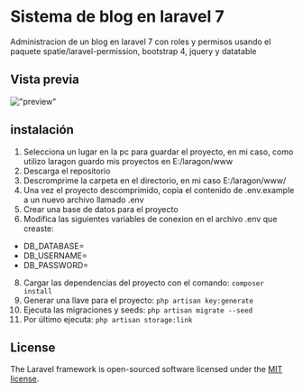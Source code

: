 # Sistema de blog en laravel 7 

Administracion de un blog en laravel 7 con roles y permisos usando el paquete spatie/laravel-permission, bootstrap 4, jquery y datatable

## Vista previa
!["preview"](https://github.com/Juliosgd/blog-with-admin-panel/blob/master/public/assets/images/screenshot.png "preview")	

## instalación
1. Selecciona un lugar en la pc para guardar el proyecto, en mi caso, como utilizo laragon guardo mis proyectos en E:/laragon/www
2. Descarga el repositorio 
3. Descromprime la carpeta en el directorio, en mi caso E:/laragon/www/
4. Una vez el proyecto descomprimido, copia el contenido de .env.example a un nuevo archivo llamado .env
6. Crear una base de datos para el proyecto
7. Modifica las siguientes variables de conexion en el archivo .env que creaste:
* DB_DATABASE=
* DB_USERNAME=
* DB_PASSWORD=
8. Cargar las dependencias del proyecto con el comando: `composer install`
9. Generar una llave para el proyecto: `php artisan key:generate`
10. Ejecuta las migraciones y seeds: `php artisan migrate --seed`
11. Por último ejecuta: `php artisan storage:link`

## License

The Laravel framework is open-sourced software licensed under the [MIT license](https://opensource.org/licenses/MIT).
